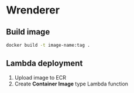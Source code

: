 # Wrenderer

## Build image
```bash
docker build -t image-name:tag .
```

## Lambda deployment
1. Upload image to ECR
1. Create **Container Image** type Lambda function
